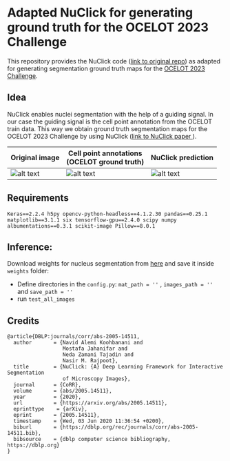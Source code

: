# Adapted NuClick for generating ground truth for the OCELOT 2023 Challenge
This repository provides the NuClick code ([link to original repo](https://github.com/navidstuv/NuClick)) as adapted for generating segmentation ground truth maps for the [OCELOT 2023 Challenge](https://ocelot2023.grand-challenge.org/).

## Idea
 NuClick enables nuclei segmentation with the help of a guiding signal. 
 In our case the guiding signal is the cell point annotation from the OCELOT train data. This way we obtain ground truth segmentation maps for the OCELOT 2023 Challenge by using NuClick ([link to NuClick paper ](https://arxiv.org/abs/2005.14511) ).


Original image | Cell point annotations<br>(OCELOT ground truth) | NuClick prediction
-------------------------|-------------------------|-------------------------
![alt text](https://github.com/lely475/NuClick/assets/62755943/f2851434-3070-4629-b1cf-2b952f17c1a1) |  ![alt text](https://github.com/lely475/NuClick/assets/62755943/29f7d2e5-b23f-490d-ac26-82f93def9f20) | ![alt text](https://github.com/lely475/NuClick/assets/62755943/04eb2a56-0a29-405d-be1f-b8a2de4452a1)

## Requirements

`Keras==2.2.4
h5py
opencv-python-headless==4.1.2.30
pandas==0.25.1
matplotlib==3.1.1
six
tensorflow-gpu==2.4.0
scipy
numpy
albumentations==0.3.1
scikit-image
Pillow==8.0.1
`

 ## Inference:
 Download weights for nucleus segmentation from [here]( https://drive.google.com/open?id=1MGjZs_-2Xo1W9NZqbq_5XLP-VbIo-ltA) and save it inside `weights` folder:
 * Define directories in the `config.py`:  `mat_path = ''` ,  `images_path = ''` and `save_path = ''`
 * run `test_all_images`
 
## Credits
```
@article{DBLP:journals/corr/abs-2005-14511,
  author       = {Navid Alemi Koohbanani and
                  Mostafa Jahanifar and
                  Neda Zamani Tajadin and
                  Nasir M. Rajpoot},
  title        = {NuClick: {A} Deep Learning Framework for Interactive Segmentation
                  of Microscopy Images},
  journal      = {CoRR},
  volume       = {abs/2005.14511},
  year         = {2020},
  url          = {https://arxiv.org/abs/2005.14511},
  eprinttype    = {arXiv},
  eprint       = {2005.14511},
  timestamp    = {Wed, 03 Jun 2020 11:36:54 +0200},
  biburl       = {https://dblp.org/rec/journals/corr/abs-2005-14511.bib},
  bibsource    = {dblp computer science bibliography, https://dblp.org}
}
```
